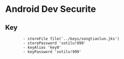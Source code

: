# Android Dev Securite

## Key

            - storeFile file('../keys/songtianlun.jks')
            - storePassword 'sotilu!999'
            - keyAlias 'key0'
            - keyPassword 'sotilu!999'